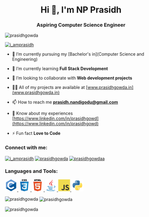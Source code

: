 <h1 align="center">Hi 👋, I'm NP Prasidh</h1>
<h3 align="center">Aspiring Computer Science Engineer</h3>

<p align="left"> <img src="https://komarev.com/ghpvc/?username=prasidhgowda&label=Profile%20views&color=0e75b6&style=flat" alt="prasidhgowda" /> </p>

<p align="left"> <a href="https://twitter.com/i_amprasidh" target="blank"><img src="https://img.shields.io/twitter/follow/i_amprasidh?logo=twitter&style=for-the-badge" alt="i_amprasidh" /></a> </p>

- 🔭 I’m currently pursuing my [Bachelor's in](Computer Science and Engineering)

- 🌱 I’m currently learning **Full Stack Development**

- 👯 I’m looking to collaborate with **Web development projects**

- 👨‍💻 All of my projects are available at [www.prasidhgowda.in](www.prasidhgowda.in)

- 📫 How to reach me **prasidh.nandigodu@gmail.com**

- 📄 Know about my experiences [https://www.linkedin.com/in/prasidhgowd](https://www.linkedin.com/in/prasidhgowd)

- ⚡ Fun fact **Love to Code**

<h3 align="left">Connect with me:</h3>
<p align="left">
<a href="https://twitter.com/i_amprasidh" target="blank"><img align="center" src="https://raw.githubusercontent.com/rahuldkjain/github-profile-readme-generator/master/src/images/icons/Social/twitter.svg" alt="i_amprasidh" height="30" width="40" /></a>
<a href="https://linkedin.com/in/prasidhgowda" target="blank"><img align="center" src="https://raw.githubusercontent.com/rahuldkjain/github-profile-readme-generator/master/src/images/icons/Social/linked-in-alt.svg" alt="prasidhgowda" height="30" width="40" /></a>
<a href="https://instagram.com/prasidhgowdaa" target="blank"><img align="center" src="https://raw.githubusercontent.com/rahuldkjain/github-profile-readme-generator/master/src/images/icons/Social/instagram.svg" alt="prasidhgowdaa" height="30" width="40" /></a>
</p>

<h3 align="left">Languages and Tools:</h3>
<p align="left"> <a href="https://www.cprogramming.com/" target="_blank" rel="noreferrer"> <img src="https://raw.githubusercontent.com/devicons/devicon/master/icons/c/c-original.svg" alt="c" width="40" height="40"/> </a> <a href="https://www.w3schools.com/css/" target="_blank" rel="noreferrer"> <img src="https://raw.githubusercontent.com/devicons/devicon/master/icons/css3/css3-original-wordmark.svg" alt="css3" width="40" height="40"/> </a> <a href="https://www.w3.org/html/" target="_blank" rel="noreferrer"> <img src="https://raw.githubusercontent.com/devicons/devicon/master/icons/html5/html5-original-wordmark.svg" alt="html5" width="40" height="40"/> </a> <a href="https://www.java.com" target="_blank" rel="noreferrer"> <img src="https://raw.githubusercontent.com/devicons/devicon/master/icons/java/java-original.svg" alt="java" width="40" height="40"/> </a> <a href="https://developer.mozilla.org/en-US/docs/Web/JavaScript" target="_blank" rel="noreferrer"> <img src="https://raw.githubusercontent.com/devicons/devicon/master/icons/javascript/javascript-original.svg" alt="javascript" width="40" height="40"/> </a> <a href="https://www.python.org" target="_blank" rel="noreferrer"> <img src="https://raw.githubusercontent.com/devicons/devicon/master/icons/python/python-original.svg" alt="python" width="40" height="40"/> </a> </p>

<p><img align="left" src="https://github-readme-stats.vercel.app/api/top-langs?username=prasidhgowda&show_icons=true&locale=en&layout=compact" alt="prasidhgowda" /></p>

<p>&nbsp;<img align="center" src="https://github-readme-stats.vercel.app/api?username=prasidhgowda&show_icons=true&locale=en" alt="prasidhgowda" /></p>

<p><img align="center" src="https://github-readme-streak-stats.herokuapp.com/?user=prasidhgowda&" alt="prasidhgowda" /></p>
